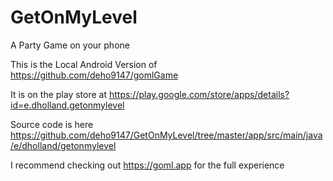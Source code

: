 # GetOnMyLevel
A Party Game on your phone

This is the Local Android Version of https://github.com/deho9147/gomlGame

It is on the play store at https://play.google.com/store/apps/details?id=e.dholland.getonmylevel

Source code is here https://github.com/deho9147/GetOnMyLevel/tree/master/app/src/main/java/e/dholland/getonmylevel

I recommend checking out https://goml.app for the full experience
